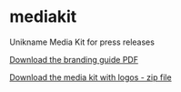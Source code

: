# mediakit
Unikname Media Kit for press releases


<a href="https://github.com/unik-name/mediakit/raw/master/Unikname%20Branding%20Guide%20V3.pdf" download>Download the branding guide PDF</a>

<a href="https://github.com/unik-name/mediakit/raw/master/Unikname-mediakit.zip" download>Download the media kit with logos - zip file</a>

